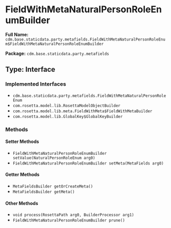 # FieldWithMetaNaturalPersonRoleEnumBuilder

**Full Name:** `cdm.base.staticdata.party.metafields.FieldWithMetaNaturalPersonRoleEnum$FieldWithMetaNaturalPersonRoleEnumBuilder`

**Package:** `cdm.base.staticdata.party.metafields`

## Type: Interface

### Implemented Interfaces

- `cdm.base.staticdata.party.metafields.FieldWithMetaNaturalPersonRoleEnum`
- `com.rosetta.model.lib.RosettaModelObjectBuilder`
- `com.rosetta.model.lib.meta.FieldWithMeta$FieldWithMetaBuilder`
- `com.rosetta.model.lib.GlobalKey$GlobalKeyBuilder`

### Methods

#### Setter Methods

- `FieldWithMetaNaturalPersonRoleEnumBuilder setValue(NaturalPersonRoleEnum arg0)`
- `FieldWithMetaNaturalPersonRoleEnumBuilder setMeta(MetaFields arg0)`

#### Getter Methods

- `MetaFieldsBuilder getOrCreateMeta()`
- `MetaFieldsBuilder getMeta()`

#### Other Methods

- `void process(RosettaPath arg0, BuilderProcessor arg1)`
- `FieldWithMetaNaturalPersonRoleEnumBuilder prune()`

